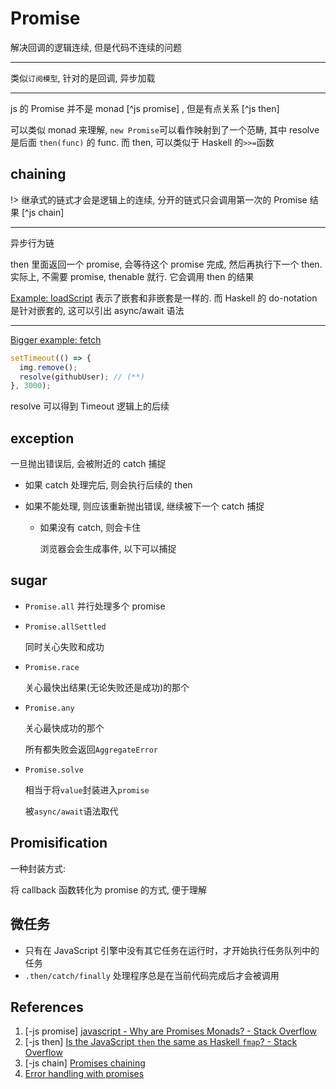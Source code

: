 # Promise

解决回调的逻辑连续, 但是代码不连续的问题

---

类似`订阅模型`, 针对的是回调, 异步加载

---

js 的 Promise 并不是 monad [^js promise] , 但是有点关系 [^js then]

可以类似 monad 来理解, `new Promise`可以看作映射到了一个范畴, 其中 resolve 是后面 `then(func)` 的 func. 而 then, 可以类似于 Haskell 的`>>=`函数

## chaining

!> 继承式的链式才会是逻辑上的连续, 分开的链式只会调用第一次的 Promise 结果 [^js chain]

---

异步行为链

then 里面返回一个 promise, 会等待这个 promise 完成, 然后再执行下一个 then. 实际上, 不需要 promise, thenable 就行. 它会调用 then 的结果

[Example: loadScript](https://javascript.info/promise-chaining#example-loadscript) 表示了嵌套和非嵌套是一样的. 而 Haskell 的 do-notation 是针对嵌套的, 这可以引出 async/await 语法

---

[Bigger example: fetch](https://javascript.info/promise-chaining#bigger-example-fetch)

```js
setTimeout(() => {
  img.remove();
  resolve(githubUser); // (**)
}, 3000);
```

resolve 可以得到 Timeout 逻辑上的后续

## exception

一旦抛出错误后, 会被附近的 catch 捕捉

- 如果 catch 处理完后, 则会执行后续的 then
- 如果不能处理, 则应该重新抛出错误, 继续被下一个 catch 捕捉

  - 如果没有 catch, 则会卡住

    浏览器会会生成事件, 以下可以捕捉

## sugar

- `Promise.all` 并行处理多个 promise

- `Promise.allSettled`

  同时关心失败和成功

- `Promise.race`

  关心最快出结果(无论失败还是成功)的那个

- `Promise.any`

  关心最快成功的那个

  所有都失败会返回`AggregateError`

- `Promise.solve`

  相当于将`value`封装进入`promise`

  被`async/await`语法取代

## Promisification

一种封装方式:

将 callback 函数转化为 promise 的方式, 便于理解

## 微任务

- 只有在 JavaScript 引擎中没有其它任务在运行时，才开始执行任务队列中的任务
- `.then/catch/finally` 处理程序总是在当前代码完成后才会被调用

## References

1. [-js promise] [javascript - Why are Promises Monads? - Stack Overflow](https://stackoverflow.com/questions/45712106/why-are-promises-monads)
2. [-js then] [Is the JavaScript `then` the same as Haskell `fmap`? - Stack Overflow](https://stackoverflow.com/questions/53385968/is-the-javascript-then-the-same-as-haskell-fmap)
3. [-js chain] [Promises chaining](https://javascript.info/promise-chaining)
4. [Error handling with promises](https://javascript.info/promise-error-handling)
